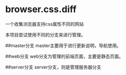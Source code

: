 # browser.css.diff
一个收集浏览器支持css属性不同的网站

本项目尝试使用不同的分支来进行管理。

##master分支
master主要用于进行更新说明，导航使用。

##web分支
web分支为管理的前端页面，主要是静态页面。

##server分支
server分支，则是管理服务器分支
